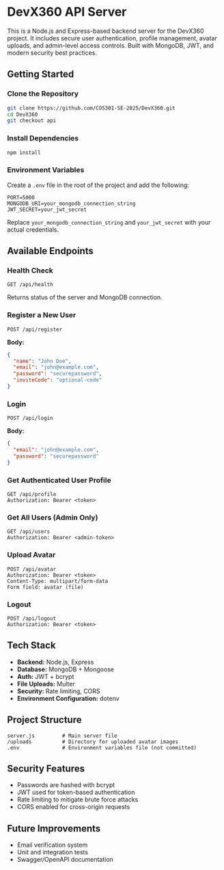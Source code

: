 # DevX360 API Server

This is a Node.js and Express-based backend server for the DevX360 project. It includes secure user authentication, profile management, avatar uploads, and admin-level access controls. Built with MongoDB, JWT, and modern security best practices.

## Getting Started

### Clone the Repository

```bash
git clone https://github.com/COS301-SE-2025/DevX360.git
cd DevX360
git checkout api
```

### Install Dependencies

```bash
npm install
```

### Environment Variables

Create a `.env` file in the root of the project and add the following:

```
PORT=5000
MONGODB_URI=your_mongodb_connection_string
JWT_SECRET=your_jwt_secret
```

Replace `your_mongodb_connection_string` and `your_jwt_secret` with your actual credentials.

## Available Endpoints

### Health Check

```http
GET /api/health
```

Returns status of the server and MongoDB connection.

### Register a New User

```http
POST /api/register
```

**Body:**

```json
{
  "name": "John Doe",
  "email": "john@example.com",
  "password": "securepassword",
  "inviteCode": "optional-code"
}
```

### Login

```http
POST /api/login
```

**Body:**

```json
{
  "email": "john@example.com",
  "password": "securepassword"
}
```

### Get Authenticated User Profile

```http
GET /api/profile
Authorization: Bearer <token>
```

### Get All Users (Admin Only)

```http
GET /api/users
Authorization: Bearer <admin-token>
```

### Upload Avatar

```http
POST /api/avatar
Authorization: Bearer <token>
Content-Type: multipart/form-data
Form field: avatar (file)
```

### Logout

```http
POST /api/logout
Authorization: Bearer <token>
```

## Tech Stack

- **Backend:** Node.js, Express
- **Database:** MongoDB + Mongoose
- **Auth:** JWT + bcrypt
- **File Uploads:** Multer
- **Security:** Rate limiting, CORS
- **Environment Configuration:** dotenv

## Project Structure

```
server.js         # Main server file
/uploads          # Directory for uploaded avatar images
.env              # Environment variables file (not committed)
```

## Security Features

- Passwords are hashed with bcrypt
- JWT used for token-based authentication
- Rate limiting to mitigate brute force attacks
- CORS enabled for cross-origin requests

## Future Improvements

- Email verification system
- Unit and integration tests
- Swagger/OpenAPI documentation

